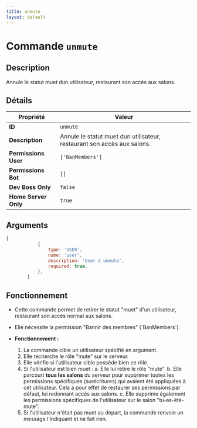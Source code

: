 ```yaml
---
title: unmute
layout: default
---
```


# Commande `unmute`

## Description

Annule le statut muet dun utilisateur, restaurant son accès aux salons.

## Détails

| Propriété | Valeur |
| --- | --- |
| **ID** | `unmute` |
| **Description** | Annule le statut muet dun utilisateur, restaurant son accès aux salons. |
| **Permissions User** | `['BanMembers']` |
| **Permissions Bot** | `[]` |
| **Dev Boss Only** | `false` |
| **Home Server Only** | `true` |

## Arguments

```javascript
[
            {
                type: 'USER',
                name: 'user',
                description: 'User à unmute',
                required: true,
            },
        ]
```

## Fonctionnement

- Cette commande permet de retirer le statut "muet" d'un utilisateur, restaurant son accès normal aux salons.
- Elle nécessite la permission "Bannir des membres" (\`BanMembers\`).

- **Fonctionnement :**
    1.  La commande cible un utilisateur spécifié en argument.
    2.  Elle recherche le rôle "mute" sur le serveur.
    3.  Elle vérifie si l'utilisateur cible possède bien ce rôle.
    4.  Si l'utilisateur est bien muet :
        a.  Elle lui retire le rôle "mute".
        b.  Elle parcourt **tous les salons** du serveur pour supprimer toutes les permissions spécifiques (surécritures) qui avaient été appliquées à cet utilisateur. Cela a pour effet de restaurer ses permissions par défaut, lui redonnant accès aux salons.
        c.  Elle supprime également les permissions spécifiques de l'utilisateur sur le salon "tu-as-été-mute".
    5.  Si l'utilisateur n'était pas muet au départ, la commande renvoie un message l'indiquant et ne fait rien.
